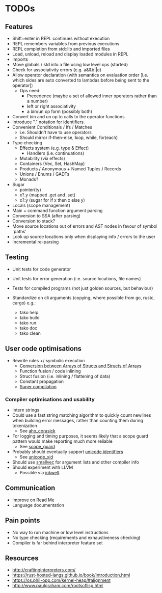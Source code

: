 # TODOs

## Features

- Shift+enter in REPL continues without execution
- REPL remembers variables from previous executions
- REPL completion from std::lib and imported files
- Load, unload, reload and display loaded modules in REPL
- Imports
- Move globals / std into a file using low level ops (started)
- Check for associativity errors (e.g. a&&b||c)
- Allow operator declaration (with semantics on evaluation order [i.e. which sides are auto converted to lambdas before being sent to the operator])
  - Ops need:
    - Precedence (maybe a set of allowed inner operators rather than a number)
    - left or right associativity
    - a bin/un op form (possibly both)
- Convert bin and un op to calls to the operator functions
- Introduce "." notation for identifiers.
- Convenient Conditionals / Ifs / Matches
  - i.e. Shouldn't have to use operators
  - Should mirror if-then-else, loop, while, for(each)
- Type checking
  - Effects system (e.g. type & Effect)
    - Handlers (i.e. continuations)
  - Mutability (via effects)
  - Containers (Vec, Set, HashMap)
  - Products / Anonymous + Named Tuples / Records
  - Unions / Enums / GADTs
  - Monads?
- Sugar
  - pointer(ty)
  - x?.y (mapped .get and .set)
  - x?:y (sugar for if x then x else y)
- Locals (scope management)
- Main + command function argument parsing
- Conversion to SSA (after parsing)
- Conversion to stack?
- Move source locations out of errors and AST nodes in favour of symbol 'paths'
- Look up source locations only when displaying info / errors to the user
- Incremental re-parsing

## Testing

- Unit tests for code generator
- Unit tests for error generation (i.e. source locations, file names)
- Tests for compiled programs (not just golden sources, but behaviour)

- Standardize on cli arguments (copying, where possible from go, rustc, cargo) e.g.:
  - tako help
  - tako build
  - tako run
  - tako doc
  - tako clean

## User code optimisations

- Rewrite rules +/ symbolic execution
  - [Conversion between Arrays of Structs and Structs of Arrays](https://en.wikipedia.org/wiki/AoS_and_SoA)
  - Function fusion / code inlining
  - Struct fusion (i.e. inlining / flattening of data)
  - Constant propagation
  - [Super compilation](https://www.microsoft.com/en-us/research/wp-content/uploads/2016/07/supercomp-by-eval.pdf)

### Compiler optimisations and usability

- Intern strings
- Could use a fast string matching algorithm to quickly count newlines when building error messages, rather than counting them during tokenization
  - See [aho_corasick](https://thedan64.github.io/inkwell/aho_corasick/index.html)
- For logging and timing purposes, it seems likely that a scope guard pattern would make reporting much more reliable
  - See [scope_guard](https://thedan64.github.io/inkwell/scopeguard/index.html)
- Probably should eventually support [unicode identifiers](http://www.unicode.org/reports/tr31/#Introduction)
  - See [unicode_xid](https://thedan64.github.io/inkwell/unicode_xid/index.html)
- Should use [smallvec](https://thedan64.github.io/inkwell/smallvec/index.html) for argument lists and other compiler info
- Should experiment with LLVM
  - Possible via [inkwell](https://thedan64.github.io/inkwell/inkwell/index.html).

## Communication

- Improve on Read Me
- Language documentation

## Pain points

- No way to run machine or low level instructions
- No type checking (requirements and exhaustiveness checking)
- Compiler is far behind interpreter feature set

## Resources

- http://craftinginterpreters.com/
- https://rust-hosted-langs.github.io/book/introduction.html
- https://os.phil-opp.com/kernel-heap/#alignment
- http://www.paulgraham.com/rootsoflisp.html
